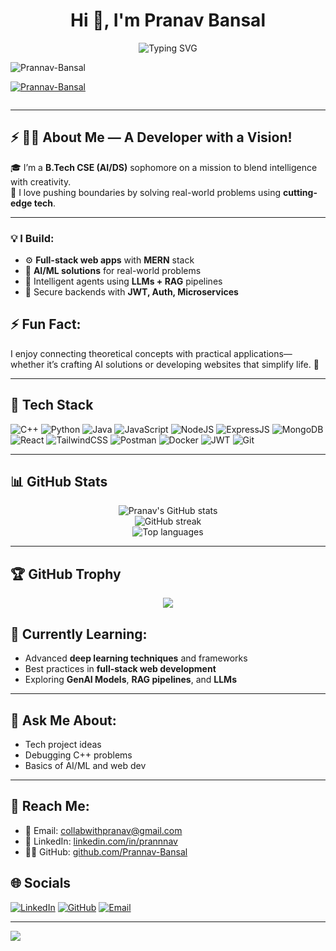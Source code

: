 <h1 align="center">Hi 👋, I'm Pranav Bansal</h1>

<!-- Typing SVG Banner -->
<p align="center">
  <img src="https://readme-typing-svg.demolab.com?font=Fira+Code&duration=3000&pause=1000&color=0C76E8&center=true&vCenter=true&multiline=true&width=1000&height=100&lines=B.Tech+CSE+(AI/DS)+Student;Full-stack+%7C+GenAI+%7C+AI%2FML+Developer;Passionate+Coder+%7C+Project+Builder+%7C+Tech+Explorer" alt="Typing SVG" />
</p>

<p align="left">
  <img src="https://komarev.com/ghpvc/?username=Prannav-Bansal&label=Profile%20views&color=0e75b6&style=flat" alt="Prannav-Bansal" />
</p>

<p align="left">
  <a href="https://github.com/ryo-ma/github-profile-trophy">
    <img src="https://github-profile-trophy.vercel.app/?username=Prannav-Bansal" alt="Prannav-Bansal" />
  </a>
</p>

<p align="left">
  <a href="https://twitter.com/" target="blank">
    <img src="https://img.shields.io/twitter/follow/?logo=twitter&style=for-the-badge" alt="" />
  </a>
</p>

---

## ⚡ 👨‍💻 About Me — A Developer with a Vision!

🎓 I’m a **B.Tech CSE (AI/DS)** sophomore on a mission to blend intelligence with creativity.  
🚀 I love pushing boundaries by solving real-world problems using **cutting-edge tech**.

---

### 💡 I Build:
- ⚙️ **Full-stack web apps** with **MERN** stack  
- 🧫 **AI/ML solutions** for real-world problems  
- 🧠 Intelligent agents using **LLMs + RAG** pipelines  
- 🔐 Secure backends with **JWT, Auth, Microservices**

## ⚡ Fun Fact:
I enjoy connecting theoretical concepts with practical applications—whether it’s crafting AI solutions or developing websites that simplify life. 🚀

---

## 🧰 Tech Stack

![C++](https://img.shields.io/badge/C++-00599C?style=for-the-badge&logo=c%2B%2B&logoColor=white)
![Python](https://img.shields.io/badge/Python-3670A0?style=for-the-badge&logo=python&logoColor=ffdd54)
![Java](https://img.shields.io/badge/Java-ED8B00?style=for-the-badge&logo=java&logoColor=white)
![JavaScript](https://img.shields.io/badge/JavaScript-F7DF1E?style=for-the-badge&logo=javascript&logoColor=black)
![NodeJS](https://img.shields.io/badge/Node.js-339933?style=for-the-badge&logo=nodedotjs&logoColor=white)
![ExpressJS](https://img.shields.io/badge/Express.js-404D59?style=for-the-badge)
![MongoDB](https://img.shields.io/badge/MongoDB-4EA94B?style=for-the-badge&logo=mongodb&logoColor=white)
![React](https://img.shields.io/badge/React-20232A?style=for-the-badge&logo=react&logoColor=61DAFB)
![TailwindCSS](https://img.shields.io/badge/TailwindCSS-38B2AC?style=for-the-badge&logo=tailwind-css&logoColor=white)
![Postman](https://img.shields.io/badge/Postman-FF6C37?style=for-the-badge&logo=postman&logoColor=white)
![Docker](https://img.shields.io/badge/Docker-2496ED?style=for-the-badge&logo=docker&logoColor=white)
![JWT](https://img.shields.io/badge/JWT-000000?style=for-the-badge&logo=jsonwebtokens&logoColor=white)
![Git](https://img.shields.io/badge/Git-F05032?style=for-the-badge&logo=git&logoColor=white)

---

## 📊 GitHub Stats

<p align="center">
  <img src="https://github-readme-stats.vercel.app/api?username=Prannav-Bansal&show_icons=true&theme=tokyonight" alt="Pranav's GitHub stats" />
  <br />
  <img src="https://github-readme-streak-stats.herokuapp.com?user=Prannav-Bansal&theme=tokyonight" alt="GitHub streak" />
  <br />
  <img src="https://github-readme-stats.vercel.app/api/top-langs/?username=Prannav-Bansal&layout=compact&theme=tokyonight" alt="Top languages" />
</p>

---

## 🏆 GitHub Trophy

<p align="center">
  <img src="https://github-profile-trophy.vercel.app/?username=Prannav-Bansal&theme=tokyonight&no-bg=true&margin-w=4" />
</p>

## 🌱 Currently Learning:
- Advanced **deep learning techniques** and frameworks  
- Best practices in **full-stack web development**  
- Exploring **GenAI Models**, **RAG pipelines**, and **LLMs**

---

## 💬 Ask Me About:
- Tech project ideas  
- Debugging C++ problems  
- Basics of AI/ML and web dev

---

## 📢 Reach Me:
- 📧 Email: [collabwithpranav@gmail.com](mailto:collabwithpranav@gmail.com)  
- 💼 LinkedIn: [linkedin.com/in/prannnav](https://linkedin.com/in/prannnav)  
- 🧑‍💻 GitHub: [github.com/Prannav-Bansal](https://github.com/Prannav-Bansal)

## 🌐 Socials

[![LinkedIn](https://img.shields.io/badge/LinkedIn-%230077B5.svg?style=for-the-badge&logo=linkedin&logoColor=white)](https://linkedin.com/in/prannnav)
[![GitHub](https://img.shields.io/badge/GitHub-%2312100E.svg?style=for-the-badge&logo=github&logoColor=white)](https://github.com/Prannav-Bansal)
[![Email](https://img.shields.io/badge/Gmail-D14836?style=for-the-badge&logo=gmail&logoColor=white)](mailto:collabwithpranav@gmail.com)

---

[![](https://visitcount.itsvg.in/api?id=Prannav-Bansal&label=Profile%20Views&color=0&icon=0)](https://visitcount.itsvg.in)
